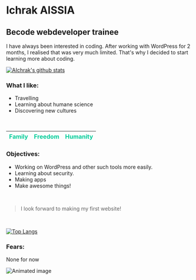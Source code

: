 # Ichrak AISSIA
## **Becode webdeveloper trainee**
I have always been interested in coding. After working with WordPress for 2 months, I realised that was very much limited. That's why I decided to start learning more about coding.
<br>

[![AIchrak's github stats](https://github-readme-stats.vercel.app/api?username=AIchrak&show_icons=true&theme=tokyonight)](https://github.com/AIchrak/)

### **What I like:**

- Travelling
- Learning about humane science
- Discovering new cultures

<br>

| <span style="color:#00cc99">Family</span> | <span style="color:#00cc99">Freedom</span> | <span style="color:#00cc99">Humanity</span> |
|----|----|----|


### **Objectives:**

- Working on WordPress and other such tools more easily. 
- Learning about security.
- Making apps
- Make awesome things!
<br>

> I look forward to making my first website!
<br>

[![Top Langs](https://github-readme-stats.vercel.app/api/top-langs/?username=AIchrak&layout=compact)](https://github.com/anuraghazra/github-readme-stats)

### **Fears:**
None for now
<br>

![Animated image](https://media0.giphy.com/media/VbnUQpnihPSIgIXuZv/giphy.gif?cid=ecf05e47v3hxlxcwcriawbs7m88z5xpe041rvl2dw5udlfe7&rid=giphy.gif&ct=g)